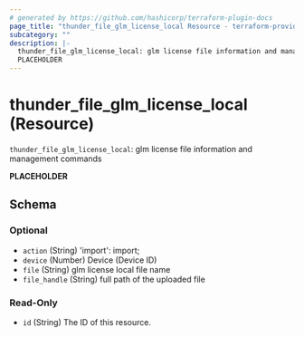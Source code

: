 ```yaml
---
# generated by https://github.com/hashicorp/terraform-plugin-docs
page_title: "thunder_file_glm_license_local Resource - terraform-provider-thunder"
subcategory: ""
description: |-
  thunder_file_glm_license_local: glm license file information and management commands
  PLACEHOLDER
---
```


# thunder_file_glm_license_local (Resource)

`thunder_file_glm_license_local`: glm license file information and management commands

__PLACEHOLDER__



<!-- schema generated by tfplugindocs -->
## Schema

### Optional

- `action` (String) 'import': import;
- `device` (Number) Device (Device ID)
- `file` (String) glm license local file name
- `file_handle` (String) full path of the uploaded file

### Read-Only

- `id` (String) The ID of this resource.


